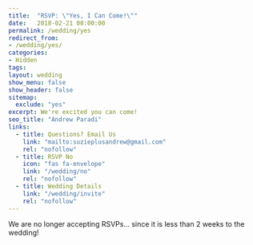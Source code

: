```yaml
---
title:  "RSVP: \"Yes, I Can Come!\""
date:   2018-02-21 08:00:00
permalink: /wedding/yes
redirect_from:
- /wedding/yes/
categories:
- Hidden
tags:
layout: wedding
show_menu: false
show_header: false
sitemap:
  exclude: "yes"
excerpt: We're excited you can come!
seo_title: "Andrew Paradi"
links:
  - title: Questions? Email Us
    link: "mailto:suzieplusandrew@gmail.com"
    rel: "nofollow"
  - title: RSVP No
    icon: "fas fa-envelope"
    link: "/wedding/no"
    rel: "nofollow"
  - title: Wedding Details
    link: "/wedding/invite"
    rel: "nofollow"
---
```

We are no longer accepting RSVPs... since it is less than 2 weeks to the wedding!
